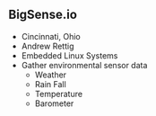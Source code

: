 ## BigSense.io

- Cincinnati, Ohio
- Andrew Rettig
- Embedded Linux Systems
- Gather environmental sensor data
  - Weather
  - Rain Fall
  - Temperature
  - Barometer
